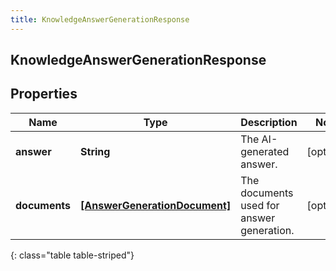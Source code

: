 ```yaml
---
title: KnowledgeAnswerGenerationResponse
---
```

## KnowledgeAnswerGenerationResponse

## Properties

|Name | Type | Description | Notes|
|------------ | ------------- | ------------- | -------------|
| **answer** | **String** | The AI-generated answer. | [optional] |
| **documents** | [**[AnswerGenerationDocument]**](AnswerGenerationDocument.html) | The documents used for answer generation. | [optional] |
{: class="table table-striped"}


